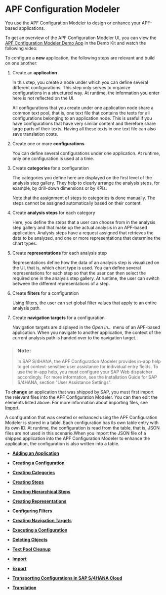 <!-- loiob57224b3f6d14640b36e696537653e98 -->

# APF Configuration Modeler

You use the APF Configuration Modeler to design or enhance your APF-based applications.

To get an overview of the APF Configuration Modeler UI, you can view the [APF Configuration Modeler Demo App](https://ui5.sap.com/test-resources/sap/apf/newDemokit/modeler/index.html) in the Demo Kit and watch the following video:



To configure a **new** application, the following steps are relevant and build on one another:

1.  Create an **application**

    In this step, you create a node under which you can define several different configurations. This step only serves to organize configurations in a structured way. At runtime, the information you enter here is not reflected on the UI.

    All configurations that you create under one application node share a common text pool, that is, one text file that contains the texts for all configurations belonging to an application node. This is useful if you have configurations that have very similar content and therefore share large parts of their texts. Having all these texts in one text file can also save translation costs.

2.  Create one or more **configurations**

    You can define several configurations under one application. At runtime, only one configuration is used at a time.

3.  Create **categories** for a configuration

    The categories you define here are displayed on the first level of the analysis step gallery. They help to clearly arrange the analysis steps, for example, by drill-down dimensions or by KPIs.

    Note that the assignment of steps to categories is done manually. The steps cannot be assigned automatically based on their content.

4.  Create **analysis steps** for each category

    Here, you define the steps that a user can choose from in the analysis step gallery and that make up the actual analysis in an APF-based application. Analysis steps have a request assigned that retrieves the data to be analyzed, and one or more representations that determine the chart types.

5.  Create **representations** for each analysis step

    Representations define how the data of an analysis step is visualized on the UI, that is, which chart type is used. You can define several representations for each step so that the user can then select the required one in the analysis step gallery. At runtime, the user can switch between the different representations of a step.

6.  Create **filters** for a configuration

    Using filters, the user can set global filter values that apply to an entire analysis path.

7.  Create **navigation targets** for a configuration

    Navigation targets are displayed in the *Open In...* menu of an APF-based application. When you navigate to another application, the context of the current analysis path is handed over to the navigation target.


> ### Note:  
> In SAP S/4HANA, the APF Configuration Modeler provides in-app help to get context-sensitive user assistance for individual entry fields. To use the in-app help, you must configure your SAP Web dispatcher accordingly. For more information, see the Installation Guide for SAP S/4HANA, section "User Assistance Settings".

To **change** an application that was shipped by SAP, you must first import the relevant files into the APF Configuration Modeler. You can then edit the elements listed above. For more information about importing files, see [Import](import-6528aa8.md).

A configuration that was created or enhanced using the APF Configuration Modeler is stored in a table. Each configuration has its own table entry with its own ID. At runtime, the configuration is read from the table, that is, JSON files are not used in this scenario.When you import the JSON file of a shipped application into the APF Configuration Modeler to enhance the application, the configuration is also written into a table.

-   **[Adding an Application](adding-an-application-1eef736.md "")**  

-   **[Creating a Configuration](creating-a-configuration-ae92e0f.md "")**  

-   **[Creating Categories](creating-categories-3a57f71.md "")**  

-   **[Creating Steps](creating-steps-9b35f53.md "")**  

-   **[Creating Hierarchical Steps](creating-hierarchical-steps-694956f.md "")**  

-   **[Creating Representations](creating-representations-41e2803.md "")**  

-   **[Configuring Filters](configuring-filters-4393cc4.md "")**  

-   **[Creating Navigation Targets](creating-navigation-targets-d5762bc.md "")**  

-   **[Executing a Configuration](executing-a-configuration-69bed7d.md "")**  

-   **[Deleting Objects](deleting-objects-c566b4b.md "")**  

-   **[Text Pool Cleanup](text-pool-cleanup-80fa245.md "")**  

-   **[Import](import-6528aa8.md "")**  

-   **[Export](export-7de4975.md "")**  

-   **[Transporting Configurations in SAP S/4HANA Cloud](transporting-configurations-in-sap-s-4hana-cloud-7d5e418.md "")**  

-   **[Translation](translation-4510c30.md "")**  


